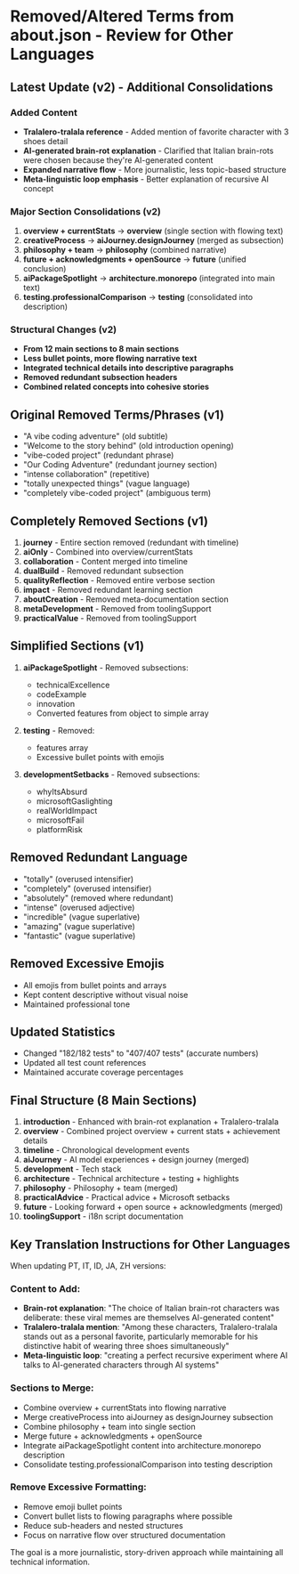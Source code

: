 # Removed/Altered Terms from about.json - Review for Other Languages

## Latest Update (v2) - Additional Consolidations

### Added Content
- **Tralalero-tralala reference** - Added mention of favorite character with 3 shoes detail
- **AI-generated brain-rot explanation** - Clarified that Italian brain-rots were chosen because they're AI-generated content
- **Expanded narrative flow** - More journalistic, less topic-based structure
- **Meta-linguistic loop emphasis** - Better explanation of recursive AI concept

### Major Section Consolidations (v2)
1. **overview + currentStats** → **overview** (single section with flowing text)
2. **creativeProcess** → **aiJourney.designJourney** (merged as subsection)
3. **philosophy + team** → **philosophy** (combined narrative)
4. **future + acknowledgments + openSource** → **future** (unified conclusion)
5. **aiPackageSpotlight** → **architecture.monorepo** (integrated into main text)
6. **testing.professionalComparison** → **testing** (consolidated into description)

### Structural Changes (v2)
- **From 12 main sections to 8 main sections**
- **Less bullet points, more flowing narrative text**
- **Integrated technical details into descriptive paragraphs**
- **Removed redundant subsection headers**
- **Combined related concepts into cohesive stories**

## Original Removed Terms/Phrases (v1)
- "A vibe coding adventure" (old subtitle)
- "Welcome to the story behind" (old introduction opening)
- "vibe-coded project" (redundant phrase)
- "Our Coding Adventure" (redundant journey section)
- "intense collaboration" (repetitive)
- "totally unexpected things" (vague language)
- "completely vibe-coded project" (ambiguous term)

## Completely Removed Sections (v1)
1. **journey** - Entire section removed (redundant with timeline)
2. **aiOnly** - Combined into overview/currentStats
3. **collaboration** - Content merged into timeline
4. **dualBuild** - Removed redundant subsection
5. **qualityReflection** - Removed entire verbose section
6. **impact** - Removed redundant learning section
7. **aboutCreation** - Removed meta-documentation section
8. **metaDevelopment** - Removed from toolingSupport
9. **practicalValue** - Removed from toolingSupport

## Simplified Sections (v1)
1. **aiPackageSpotlight** - Removed subsections:
   - technicalExcellence
   - codeExample  
   - innovation
   - Converted features from object to simple array

2. **testing** - Removed:
   - features array
   - Excessive bullet points with emojis

3. **developmentSetbacks** - Removed subsections:
   - whyItsAbsurd
   - microsoftGaslighting
   - realWorldImpact
   - microsoftFail
   - platformRisk

## Removed Redundant Language
- "totally" (overused intensifier)
- "completely" (overused intensifier)
- "absolutely" (removed where redundant)
- "intense" (overused adjective)
- "incredible" (vague superlative)
- "amazing" (vague superlative)
- "fantastic" (vague superlative)

## Removed Excessive Emojis
- All emojis from bullet points and arrays
- Kept content descriptive without visual noise
- Maintained professional tone

## Updated Statistics
- Changed "182/182 tests" to "407/407 tests" (accurate numbers)
- Updated all test count references
- Maintained accurate coverage percentages

## Final Structure (8 Main Sections)
1. **introduction** - Enhanced with brain-rot explanation + Tralalero-tralala
2. **overview** - Combined project overview + current stats + achievement details
3. **timeline** - Chronological development events
4. **aiJourney** - AI model experiences + design journey (merged)
5. **development** - Tech stack
6. **architecture** - Technical architecture + testing + highlights
7. **philosophy** - Philosophy + team (merged)
8. **practicalAdvice** - Practical advice + Microsoft setbacks
9. **future** - Looking forward + open source + acknowledgments (merged)
10. **toolingSupport** - i18n script documentation

## Key Translation Instructions for Other Languages
When updating PT, IT, ID, JA, ZH versions:

### Content to Add:
- **Brain-rot explanation**: "The choice of Italian brain-rot characters was deliberate: these viral memes are themselves AI-generated content"
- **Tralalero-tralala mention**: "Among these characters, Tralalero-tralala stands out as a personal favorite, particularly memorable for his distinctive habit of wearing three shoes simultaneously"
- **Meta-linguistic loop**: "creating a perfect recursive experiment where AI talks to AI-generated characters through AI systems"

### Sections to Merge:
- Combine overview + currentStats into flowing narrative
- Merge creativeProcess into aiJourney as designJourney subsection
- Combine philosophy + team into single section
- Merge future + acknowledgments + openSource
- Integrate aiPackageSpotlight content into architecture.monorepo description
- Consolidate testing.professionalComparison into testing description

### Remove Excessive Formatting:
- Remove emoji bullet points
- Convert bullet lists to flowing paragraphs where possible
- Reduce sub-headers and nested structures
- Focus on narrative flow over structured documentation

The goal is a more journalistic, story-driven approach while maintaining all technical information.
